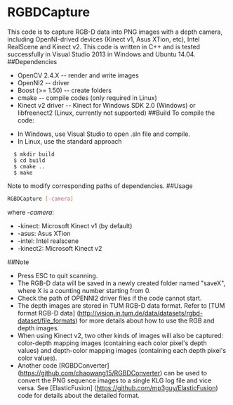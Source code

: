 # RGBDCapture
This code is to capture RGB-D data into PNG images with a depth camera, including OpenNI-drived devices (Kinect v1, Asus XTion, etc), Intel RealScene and Kinect v2.
This code is written in C++ and is tested successfully in Visual Studio 2013 in Windows and Ubuntu 14.04.
##Dependencies
- OpenCV 2.4.X -- render and write images
- OpenNI2 -- driver
- Boost (>= 1.50) -- create folders
- cmake -- compile codes (only required in Linux)
- Kinect v2 driver -- Kinect for Windows SDK 2.0 (Windows) or libfreenect2 (Linux, currently not supported)
##Build
To compile the code:
* In Windows, use Visual Studio to open .sln file and compile.
* In Linux, use the standard approach
```
  $ mkdir build
  $ cd build
  $ cmake ..
  $ make
```
Note to modify corresponding paths of dependencies.
##Usage
```bash
RGBDCapture [-camera]
```
where *-camera*:
* -kinect: Microsoft Kinect v1 (by default)
* -asus: Asus XTion
* -intel: Intel realscene
* -kinect2: Microsoft Kinect v2

##Note
* Press ESC to quit scanning.
* The RGB-D data will be saved in a newly created folder named "saveX", where X is a counting number starting from 0.
* Check the path of OPENNI2 driver files if the code cannot start.
* The depth images are stored in TUM RGB-D data format. Refer to [TUM format RGB-D data] (http://vision.in.tum.de/data/datasets/rgbd-dataset/file_formats) for more details about how to use the RGB and depth images.
* When using Kinect v2, two other kinds of images will also be captured: color-depth mapping images (containing each color pixel's depth values) and depth-color mapping images (containing each depth pixel's color values).
* Another code [RGBDConverter] (https://github.com/chaowang15/RGBDConverter) can be used to convert the PNG sequence images to a single KLG log file and vice versa. See [ElasticFusion] (https://github.com/mp3guy/ElasticFusion) code for details about the detailed format.

